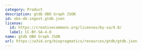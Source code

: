 ```yaml
---
category: Product
description: gtdb OBO Graph JSON
id: obo-db-ingest.gtdb.json
license:
  id: https://creativecommons.org/licenses/by-sa/4.0/
  label: CC-BY-SA-4.0
name: gtdb OBO Graph JSON
url: https://w3id.org/biopragmatics/resources/gtdb/gtdb.json
---
```


